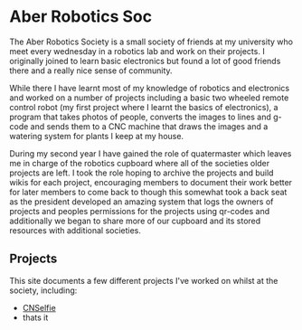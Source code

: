 
# Aber Robotics Soc
The Aber Robotics Society is a small society of friends at my university who meet every wednesday in a robotics lab and work on their projects. I originally joined to learn basic electronics but found a lot of good friends there and a really nice sense of community.

While there I have learnt most of my knowledge of robotics and electronics and worked on a number of projects including a basic two wheeled remote control robot (my first project where I learnt the basics of electronics), a program that takes photos of people, converts the images to lines and g-code and sends them to a CNC machine that draws the images and a watering system for plants I keep at my house.

During my second year I have gained the role of quatermaster which leaves me in charge of the robotics cupboard where all of the societies older projects are left. I took the role hoping to archive the projects and build wikis for each project, encouraging members to document their work better for later members to come back to though this somewhat took a back seat as the president developed an amazing system that logs the owners of projects and peoples permissions for the projects using qr-codes and additionally we began to share more of our cupboard and its stored resources with additional societies.

## Projects
This site documents a few different projects I've worked on whilst at the society, including:
- [CNSelfie](/CNCMachine.html)
- thats it
